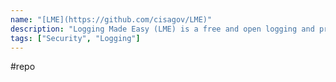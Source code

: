 ```yaml
---
name: "[LME](https://github.com/cisagov/LME)"
description: "Logging Made Easy (LME) is a free and open logging and protective monitoring solution serving all organizations."
tags: ["Security", "Logging"]
---
```

#repo